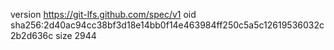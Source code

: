 version https://git-lfs.github.com/spec/v1
oid sha256:2d40ac94cc38bf3d18e14bb0f14e463984ff250c5a5c12619536032c2b2d636c
size 2944
